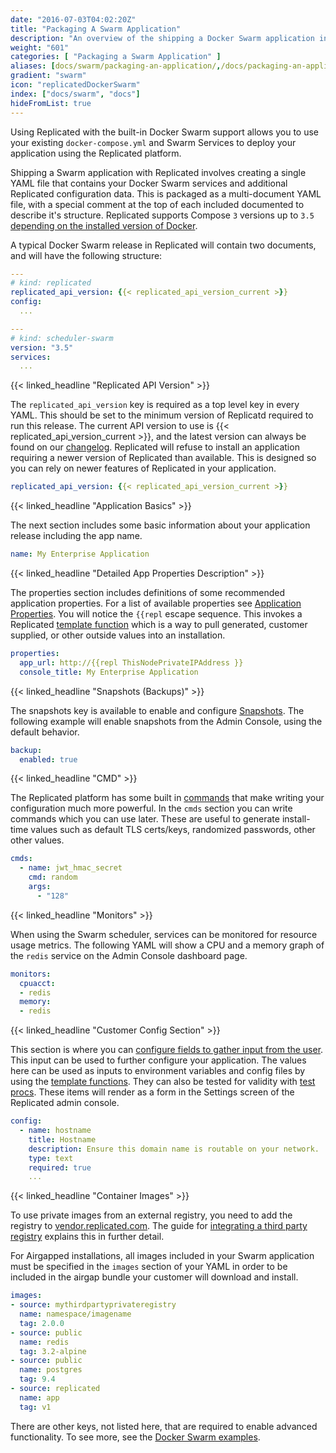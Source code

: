 ```yaml
---
date: "2016-07-03T04:02:20Z"
title: "Packaging A Swarm Application"
description: "An overview of the shipping a Docker Swarm application in Replicated"
weight: "601"
categories: [ "Packaging a Swarm Application" ]
aliases: [docs/swarm/packaging-an-application/,/docs/packaging-an-application/docker-swarm/]
gradient: "swarm"
icon: "replicatedDockerSwarm"
index: ["docs/swarm", "docs"]
hideFromList: true
---
```


Using Replicated with the built-in Docker Swarm support allows you to use your existing `docker-compose.yml` and Swarm Services to deploy your application using the Replicated platform.

Shipping a Swarm application with Replicated involves creating a single YAML file that contains your Docker Swarm services and additional Replicated configuration data. This is packaged as a multi-document YAML file, with a special comment at the top of each included documented to describe it's structure.
Replicated supports Compose `3` versions up to `3.5` [depending on the installed version of Docker](https://docs.docker.com/compose/compose-file/compose-versioning/).

A typical Docker Swarm release in Replicated will contain two documents, and will have the following structure:

```yaml
---
# kind: replicated
replicated_api_version: {{< replicated_api_version_current >}}
config:
  ...

---
# kind: scheduler-swarm
version: "3.5"
services:
  ...
```

{{< linked_headline "Replicated API Version" >}}

The `replicated_api_version` key is required as a top level key in every YAML. This should be set to the minimum version of Replicatd required to run this release. The current API version to use is {{< replicated_api_version_current >}}, and the latest version can always be found on our [changelog](https://release-notes.replicated.com). Replicated will refuse to install an application requiring a newer version of Replicated than available. This is designed so you can rely on newer features of Replicated in your application.

```yaml
replicated_api_version: {{< replicated_api_version_current >}}
```

{{< linked_headline "Application Basics" >}}

The next section includes some basic information about your application release including the app name.

```yaml
name: My Enterprise Application
```

{{< linked_headline "Detailed App Properties Description" >}}

The properties section includes definitions of some recommended application properties. For a list of available properties see [Application Properties](/docs/swarm/packaging-an-application/application-properties). You will notice the `{{repl` escape sequence. This invokes a Replicated [template function](/docs/swarm/packaging-an-application/template-functions) which is a way to pull generated, customer supplied, or other outside values into an installation.

```yaml
properties:
  app_url: http://{{repl ThisNodePrivateIPAddress }}
  console_title: My Enterprise Application
```

{{< linked_headline "Snapshots (Backups)" >}}

The snapshots key is available to enable and configure [Snapshots](/docs/swarm/packaging-an-application/snapshots/). The following example will enable snapshots from the Admin Console, using the default behavior.

```yaml
backup:
  enabled: true
```

{{< linked_headline "CMD" >}}

The Replicated platform has some built in [commands](/docs/swarm/packaging-an-application/commands/) that make writing your configuration much more powerful. In the `cmds` section you can write commands which you can use later.  These are useful to generate install-time values such as default TLS certs/keys, randomized passwords, other other values.

```yaml
cmds:
  - name: jwt_hmac_secret
    cmd: random
    args:
      - "128"
```

{{< linked_headline "Monitors" >}}

When using the Swarm scheduler, services can be monitored for resource usage metrics. The following YAML will show a CPU and a memory graph of the `redis` service on the Admin Console dashboard page.

```yaml
monitors:
  cpuacct:
  - redis
  memory:
  - redis
```

{{< linked_headline "Customer Config Section" >}}

This section is where you can [configure fields to gather input from the user](/docs/swarm/packaging-an-application/config-screen/). This input can be used to further configure your application. The values here can be used as inputs to environment variables and config files by using the [template functions](/docs/swarm/packaging-an-application/template-functions/). They can also be tested for validity with [test procs](/docs/swarm/packaging-an-application/test-procs/). These items will render as a form in the Settings screen of the Replicated admin console.

```yaml
config:
  - name: hostname
    title: Hostname
    description: Ensure this domain name is routable on your network.
    type: text
    required: true
    ...
```

{{< linked_headline "Container Images" >}}

To use private images from an external registry, you need to add the registry to [vendor.replicated.com](https://vendor.replicated.com). The guide for [integrating a third party registry](/docs/kb/developer-resources/third-party-registries) explains this in further detail.

For Airgapped installations, all images included in your Swarm application must be specified in the `images` section of your YAML in order to be included in the airgap bundle your customer will download and install.

```yaml
images:
- source: mythirdpartyprivateregistry
  name: namespace/imagename
  tag: 2.0.0
- source: public
  name: redis
  tag: 3.2-alpine
- source: public
  name: postgres
  tag: 9.4
- source: replicated
  name: app
  tag: v1
```


There are other keys, not listed here, that are required to enable advanced functionality. To see more, see the [Docker Swarm examples](/docs/swarm/examples/).
